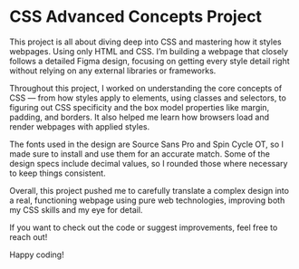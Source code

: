 # CSS Advanced Concepts Project

This project is all about diving deep into CSS and mastering how it styles webpages. Using only HTML and CSS. I’m building a webpage that closely follows a detailed Figma design, focusing on getting every style detail right without relying on any external libraries or frameworks.

Throughout this project, I worked on understanding the core concepts of CSS — from how styles apply to elements, using classes and selectors, to figuring out CSS specificity and the box model properties like margin, padding, and borders. It also helped me learn how browsers load and render webpages with applied styles.

The fonts used in the design are Source Sans Pro and Spin Cycle OT, so I made sure to install and use them for an accurate match. Some of the design specs include decimal values, so I rounded those where necessary to keep things consistent.

Overall, this project pushed me to carefully translate a complex design into a real, functioning webpage using pure web technologies, improving both my CSS skills and my eye for detail.

If you want to check out the code or suggest improvements, feel free to reach out!

Happy coding!
